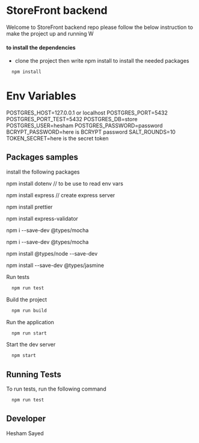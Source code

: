 # StoreFront backend

Welcome to StoreFront backend repo please follow the below instruction to make the project up and running 
W

#### to install the dependencies

- clone the project then write npm install to install the needed packages

```bash
  npm install
```

# Env Variables

POSTGRES_HOST=127.0.0.1 or localhost
POSTGRES_PORT=5432
POSTGRES_PORT_TEST=5432
POSTGRES_DB=store
POSTGRES_USER=hesham
POSTGRES_PASSWORD=password
BCRYPT_PASSWORD=here is BCRYPT password
SALT_ROUNDS=10
TOKEN_SECRET=here is the secret token


## Packages samples

install the following packages

npm install dotenv // to be use to read env vars

npm install express // create express server

npm install prettier

npm install express-validator

npm i --save-dev @types/mocha

npm i --save-dev @types/mocha

npm install @types/node --save-dev

npm install --save-dev @types/jasmine



Run tests

```bash
  npm run test
```


Build the project

```bash
  npm run build
```

Run the application

```bash
  npm run start
```



Start the dev server

```bash
  npm start
```

## Running Tests

To run tests, run the following command

```bash
  npm run test
```

## Developer

Hesham Sayed